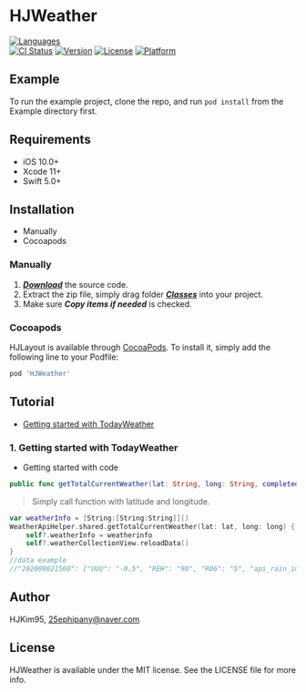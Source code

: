 # HJWeather

[![Languages](https://img.shields.io/badge/language-swift%205.0%20-FF69B4.svg?style=plastic)](#) <br/> 
[![CI Status](https://img.shields.io/travis/HJKim95/HJWeather.svg?style=flat)](https://travis-ci.org/HJKim95/HJWeather)
[![Version](https://img.shields.io/cocoapods/v/HJWeather.svg?style=flat)](https://cocoapods.org/pods/HJWeather)
[![License](https://img.shields.io/cocoapods/l/HJWeather.svg?style=flat)](https://cocoapods.org/pods/HJWeather)
[![Platform](https://img.shields.io/cocoapods/p/HJWeather.svg?style=flat)](https://cocoapods.org/pods/HJWeather)

## Example

To run the example project, clone the repo, and run `pod install` from the Example directory first.

## Requirements
* iOS 10.0+ 
* Xcode 11+
* Swift 5.0+

## Installation
* Manually
* Cocoapods

### Manually
1. ***[Download](#)*** the source code.
2. Extract the zip file, simply drag folder ***[Classes](#)*** into your project.
3. Make sure ***Copy items if needed*** is checked.

### Cocoapods

HJLayout is available through [CocoaPods](https://cocoapods.org). To install
it, simply add the following line to your Podfile:

```ruby
pod 'HJWeather'
```

## Tutorial
* [Getting started with TodayWeather](#getting_started_today)
### 1. Getting started with TodayWeather <a id='getting_started_today'></a>

* Getting started with code<br/> 
```swift
public func getTotalCurrentWeather(lat: String, long: String, completed: @escaping (_ weatherinfo: Dictionary<String,Dictionary<String,String>>) -> Void)
```
> Simply call function with latitude and longitude.
```swift
var weatherInfo = [String:[String:String]]()
WeatherApiHelper.shared.getTotalCurrentWeather(lat: lat, long: long) { [weak self] (weatherinfo) in
    self?.weatherInfo = weatherinfo
    self?.weatherCollectionView.reloadData()
}
//data example
//"202009021500": ["UUU": "-0.5", "REH": "90", "R06": "5", "api_rain_image": "RAIN_D01", "api_sky_image": "SKY_D04", "T3H": "26", "SKY": "흐림", "POP": "80", "PTY": "비", "TMX": "28.0", "VEC": "18", "WSD": "2.1", "VVV": "-2"]
```

## Author

HJKim95, 25ephipany@naver.com

## License

HJWeather is available under the MIT license. See the LICENSE file for more info.
